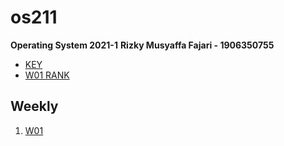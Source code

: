 # os211
**Operating System 2021-1**
**Rizky Musyaffa Fajari - 1906350755**

* [KEY](https://rizkymusyaffa.github.io/os211/TXT/mypubkey.txt)
* [W01 RANK](https://rizkymusyaffa.github.io/os211/TXT/myrank.txt)

## Weekly
1. [W01](W01/)
